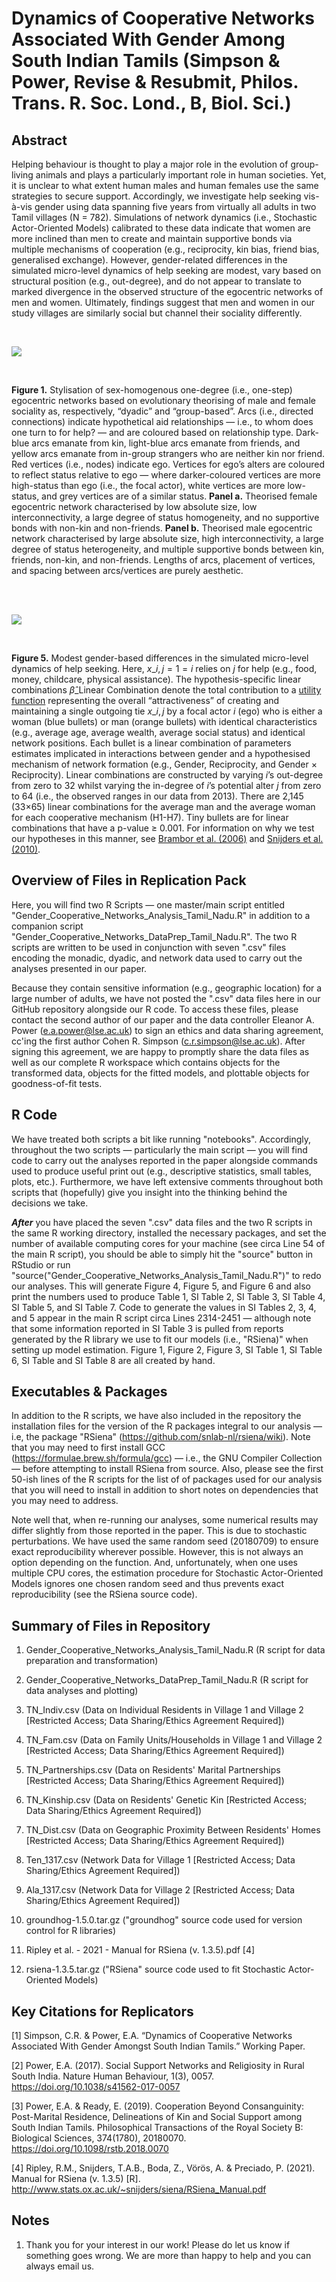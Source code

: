 # Dynamics of Cooperative Networks Associated With Gender Among South Indian Tamils (Simpson & Power, Revise & Resubmit, Philos. Trans. R. Soc. Lond., B, Biol. Sci.)

## Abstract
Helping behaviour is thought to play a major role in the evolution of group-living animals and plays a particularly important role in human societies. Yet, it is unclear to what extent human males and human females use the same strategies to secure support. Accordingly, we investigate help seeking vis-à-vis gender using data spanning five years from virtually all adults in two Tamil villages (N = 782). Simulations of network dynamics (i.e., Stochastic Actor-Oriented Models) calibrated to these data indicate that women are more inclined than men to create and maintain supportive bonds via multiple mechanisms of cooperation (e.g., reciprocity, kin bias, friend bias, generalised exchange). However, gender-related differences in the simulated micro-level dynamics of help seeking are modest, vary based on structural position (e.g., out-degree), and do not appear to translate to marked divergence in the observed structure of the egocentric networks of men and women. Ultimately, findings suggest that men and women in our study villages are similarly social but channel their sociality differently. 

<br>

![](https://github.com/cohensimpson/gendernet_PhilTransB/blob/main/F1_Gender_Cooperative_Networks.svg) 

<br> 

**Figure 1.** Stylisation of sex-homogenous one-degree (i.e., one-step) egocentric networks based on evolutionary theorising of male and female sociality as, respectively, “dyadic” and “group-based”. Arcs (i.e., directed connections) indicate hypothetical aid relationships — i.e., to whom does one turn to for help? — and are coloured based on relationship type. Dark-blue arcs emanate from kin, light-blue arcs emanate from friends, and yellow arcs emanate from in-group strangers who are neither kin nor friend. Red vertices (i.e., nodes) indicate ego. Vertices for ego’s alters are coloured to reflect status relative to ego — where darker-coloured vertices are more high-status than ego (i.e., the focal actor), white vertices are more low-status, and grey vertices are of a similar status. **Panel a.** Theorised female egocentric network characterised by low absolute size, low interconnectivity, a large degree of status homogeneity, and no supportive bonds with non-kin and non-friends. **Panel b.** Theorised male egocentric network characterised by large absolute size, high interconnectivity, a large degree of status heterogeneity, and multiple supportive bonds between kin, friends, non-kin, and non-friends. Lengths of arcs, placement of vertices, and spacing between arcs/vertices are purely aesthetic.

<br>
<br> 

![](https://github.com/cohensimpson/gendernet_PhilTransB/blob/main/F5_Gender_Cooperative_Networks.svg) 

<br> 

**Figure 5.** Modest gender-based differences in the simulated micro-level dynamics of help seeking. Here, $x\_{i,j} = 1 = i$ relies on $j$ for help (e.g., food, money, childcare, physical assistance). The hypothesis-specific linear combinations $\hat{\beta}\_{\text{Linear Combination}}$ denote the total contribution to a [utility function](https://doi.org/10.1016/j.socnet.2009.02.004) representing the overall “attractiveness” of creating and maintaining a single outgoing tie $x\_{i,j}$ by a focal actor $i$ (ego) who is either a woman (blue bullets) or man (orange bullets) with identical characteristics (e.g., average age, average wealth, average social status) and identical network positions. Each bullet is a linear combination of parameters estimates implicated in interactions between gender and a hypothesised mechanism of network formation (e.g., Gender, Reciprocity, and Gender $\times$ Reciprocity). Linear combinations are constructed by varying $i$’s out-degree from zero to 32 whilst varying the in-degree of $i$’s potential alter $j$ from zero to 64 (i.e., the observed ranges in our data from 2013). There are 2,145 (33×65) linear combinations for the average man and the average woman for each cooperative mechanism (H1-H7). Tiny bullets are for linear combinations that have a p-value ≥ 0.001. For information on why we test our hypotheses in this manner, see [Brambor et al. (2006)](https://doi.org/10.1093/pan/mpi014) and [Snijders et al. (2010)](https://doi.org/10.1016/j.socnet.2009.02.004).


## Overview of Files in Replication Pack
Here, you will find two R Scripts — one master/main script entitled "Gender_Cooperative_Networks_Analysis_Tamil_Nadu.R" in addition to a companion script "Gender_Cooperative_Networks_DataPrep_Tamil_Nadu.R". The two R scripts are written to be used in conjunction with seven ".csv" files encoding the monadic, dyadic, and network data used to carry out the analyses presented in our paper. 

Because they contain sensitive information (e.g., geographic location) for a large number of adults, we have not posted the ".csv" data files here in our GitHub repository alongside our R code. To access these files, please contact the second author of our paper and the data controller Eleanor A. Power (e.a.power@lse.ac.uk) to sign an ethics and data sharing agreement, cc'ing the first author Cohen R. Simpson (c.r.simpson@lse.ac.uk). After signing this agreement, we are happy to promptly share the data files as well as our complete R workspace which contains objects for the transformed data, objects for the fitted models, and plottable objects for goodness-of-fit tests.


## R Code
We have treated both scripts a bit like running "notebooks". Accordingly, throughout the two scripts — particularly the main script — you will find code to carry out the analyses reported in the paper alongside commands used to produce useful print out (e.g., descriptive statistics, small tables, plots, etc.). Furthermore, we have left extensive comments throughout both scripts that (hopefully) give you insight into the thinking behind the decisions we take. 
 
**_After_** you have placed the seven ".csv" data files and the two R scripts in the same R working directory, installed the necessary packages, and set the number of available computing cores for your machine (see circa Line 54 of the main R script), you should be able to simply hit the "source" button in RStudio or run "source("Gender_Cooperative_Networks_Analysis_Tamil_Nadu.R")" to redo our analyses. This will generate Figure 4, Figure 5, and Figure 6 and also print the numbers used to produce Table 1, SI Table 2, SI Table 3, SI Table 4, SI Table 5, and SI Table 7. Code to generate the values in SI Tables 2, 3, 4, and 5 appear in the main R script circa Lines 2314-2451 — although note that some information reported in SI Table 3 is pulled from reports generated by the R library we use to fit our models (i.e., "RSiena)" when setting up model estimation. Figure 1, Figure 2, Figure 3, SI Table 1, SI Table 6, SI Table and SI Table 8 are all created by hand.


## Executables & Packages
In addition to the R scripts, we have also included in the repository the installation files for the version of the R packages integral to our analysis — i.e, the package "RSiena" (https://github.com/snlab-nl/rsiena/wiki). Note that you may need to first install GCC (https://formulae.brew.sh/formula/gcc) — i.e., the GNU Compiler Collection — before attempting to install RSiena from source. Also, please see the first 50-ish lines of the R scripts for the list of of packages used for our analysis that you will need to install in addition to short notes on dependencies that you may need to address.

Note well that, when re-running our analyses, some numerical results may differ slightly from those reported in the paper. This is due to stochastic perturbations. We have used the same random seed (20180709) to ensure exact reproducibility wherever possible. However, this is not always an option depending on the function. And, unfortunately, when one uses multiple CPU cores, the estimation procedure for Stochastic Actor-Oriented Models ignores one chosen random seed and thus prevents exact reproducibility (see the RSiena source code).


## Summary of Files in Repository

 1) Gender_Cooperative_Networks_Analysis_Tamil_Nadu.R (R script for data preparation and transformation)
 
 2) Gender_Cooperative_Networks_DataPrep_Tamil_Nadu.R (R script for data analyses and plotting)

 3) TN_Indiv.csv (Data on Individual Residents in Village 1 and Village 2 [Restricted Access; Data Sharing/Ethics Agreement Required])
 4) TN_Fam.csv (Data on Family Units/Households in Village 1 and Village 2 [Restricted Access; Data Sharing/Ethics Agreement Required])
 5) TN_Partnerships.csv (Data on Residents' Marital Partnerships [Restricted Access; Data Sharing/Ethics Agreement Required])
 6) TN_Kinship.csv (Data on Residents' Genetic Kin [Restricted Access; Data Sharing/Ethics Agreement Required])
 7) TN_Dist.csv (Data on Geographic Proximity Between Residents' Homes [Restricted Access; Data Sharing/Ethics Agreement Required])
 8) Ten_1317.csv (Network Data for Village 1 [Restricted Access; Data Sharing/Ethics Agreement Required])
 9) Ala_1317.csv (Network Data for Village 2 [Restricted Access; Data Sharing/Ethics Agreement Required])

 10) groundhog-1.5.0.tar.gz ("groundhog" source code used for version control for R libraries)

 11) Ripley et al. - 2021 - Manual for RSiena (v. 1.3.5).pdf [4]

 12) rsiena-1.3.5.tar.gz ("RSiena" source code used to fit Stochastic Actor-Oriented Models)


## Key Citations for Replicators
[1] Simpson, C.R. & Power, E.A. “Dynamics of Cooperative Networks Associated With Gender Amongst South Indian Tamils.” Working Paper.

[2] Power, E.A. (2017). Social Support Networks and Religiosity in Rural South India. Nature Human Behaviour, 1(3), 0057. https://doi.org/10.1038/s41562-017-0057

[3] Power, E.A. & Ready, E. (2019). Cooperation Beyond Consanguinity: Post-Marital Residence, Delineations of Kin and Social Support among South Indian Tamils. Philosophical Transactions of the Royal Society B: Biological Sciences, 374(1780), 20180070. https://doi.org/10.1098/rstb.2018.0070

[4] Ripley, R.M., Snijders, T.A.B., Boda, Z., Vörös, A. & Preciado, P. (2021). Manual for RSiena (v. 1.3.5) [R]. http://www.stats.ox.ac.uk/~snijders/siena/RSiena_Manual.pdf


## Notes
1) Thank you for your interest in our work! Please do let us know if something goes wrong. We are more than happy to help and you can always email us.

